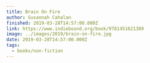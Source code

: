 ```yaml
---
title: Brain On Fire
author: Susannah Cahalan
finished: 2019-03-28T14:57:00.000Z
link: https://www.indiebound.org/book/9781451621389
image: ../images/2019/brain-on-fire.jpg
date: 2019-03-28T14:57:00.000Z
tags:
  - books/non-fiction
---
```

